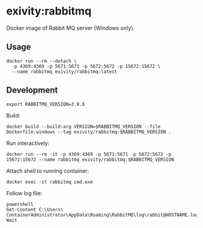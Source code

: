 # exivity:rabbitmq

Docker image of Rabbit MQ server (Windows only).

## Usage

```
docker run --rm --detach \
  -p 4369:4369 -p 5671:5671 -p 5672:5672 -p 15672:15672 \
  --name rabbitmq exivity/rabbitmq:latest
```

## Development

```
export RABBITMQ_VERSION=3.8.6
```

Build:

```
docker build --build-arg VERSION=$RABBITMQ_VERSION --file Dockerfile.windows --tag exivity/rabbitmq:$RABBITMQ_VERSION .
```

Run interactively:

```
docker run --rm -it -p 4369:4369 -p 5671:5671 -p 5672:5672 -p 15672:15672 --name rabbitmq exivity/rabbitmq:$RABBITMQ_VERSION
```

Attach shell to running container:

```
docker exec -it rabbitmq cmd.exe
```

Follow log file:

```
powershell
Get-Content C:\Users\
ContainerAdministrator\AppData\Roaming\RabbitMQ\log\rabbit@HOSTNAME.log Wait
```
